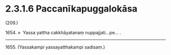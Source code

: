 # 2.3.1.6 Paccanīkapuggalokāsa

(209.)

1654\. »  Yassa yattha cakkhāyatanaṃ nuppajjati…pe… .

---

1655\. (Yassakampi yassayatthakampi sadisaṃ.)
